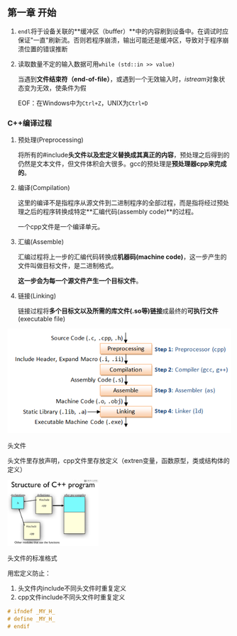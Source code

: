 ## 第一章 开始



1. `endl`将于设备关联的**缓冲区（buffer）**中的内容刷到设备中。在调试时应保证"一直"刷新流。否则若程序崩溃，输出可能还是缓冲区，导致对于程序崩溃位置的错误推断

2. 读取数量不定的输入数据可用`while (std::in >> value)`

   当遇到**文件结束符（end-of-file）**，或遇到一个无效输入时，*istream*对象状态变为无效，使条件为假

   EOF：在Windows中为`Ctrl+Z`，UNIX为`Ctrl+D`



### C++编译过程

1. 预处理(Preprocessing)

   将所有的#include**头文件以及宏定义替换成其真正的内容**，预处理之后得到的仍然是文本文件，但文件体积会大很多。gcc的预处理是**预处理器cpp来完成的**。

2. 编译(Compilation)

   这里的编译不是指程序从源文件到二进制程序的全部过程，而是指将经过预处理之后的程序转换成特定**汇编代码(assembly code)**的过程。

   一个cpp文件是一个编译单元。

3. 汇编(Assemble)

   汇编过程将上一步的汇编代码转换成**机器码(machine code)**，这一步产生的文件叫做目标文件，是二进制格式。

   **这一步会为每一个源文件产生一个目标文件**。

4. 链接(Linking)

   链接过程将**多个目标文以及所需的库文件(.so等)链接**成最终的**可执行文件**(executable file)

![compiler](../img/compiler.png)



头文件

头文件里存放声明，cpp文件里存放定义（extren变量，函数原型，类或结构体的定义）

<img src="../img/header and cpp.png" alt="header and cpp" style="zoom:20%;" />

头文件的标准格式

用宏定义防止：

1. 头文件内include不同头文件时重复定义
2. cpp文件include不同头文件时重复定义

```C++
# ifndef _MY_H_
# define _MY_H_
# endif
```

